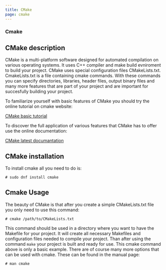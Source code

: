 ```yaml
---
title: CMake
page: cmake
---
```


### Cmake

## CMake description

CMake is a multi-platform software designed for automated compilation on various operating systems. 
It uses C++ compiler and make build evniroment to build your project. 
CMake uses special configuration files CMakeLists.txt. CmakeLists.txt is a file containing cmake commands. 
With these commands you can specify directories, libraries, header files, output binary files and many more 
features that are part of your project and are important for succesfully building your project. 

To familiarize yourself with basic features of CMake you should try the online tutorial on cmake website:

[CMake basic tutorial](http://www.cmake.org/cmake-tutorial/)

To discover the full application of various features that CMake has to offer use the online documentation:

[CMake latest documantation](http://www.cmake.org/cmake/help/v3.3/)


## CMake installation
To install cmake all you need to do is:

```
# sudo dnf install cmake
```

## Cmake Usage
The beauty of CMake is that after you create a simple CMakeLists.txt file you only need to use this command:

```
# cmake /path/to/CMakeLists.txt
```

This command should be used in a directory where you want to have the Makefile for your project. 
It will create all necessary Makefiles and configuration files needed to compile your project. 
Than after using the command `make` your project is built and ready for use.
This cmake command above is only a basic example. There are of course many more options that can be used with cmake. 
These can be found in the manual page:

```
# man cmake
```